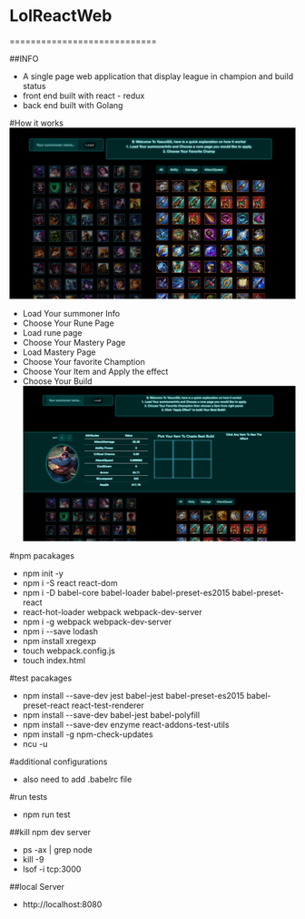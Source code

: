 # LolReactWeb
============================

##INFO
* A single page web application that display league in champion and build status
* front end built with react - redux
* back end built with Golang

#How it works
![Screenshot](demo2.png)
* Load Your summoner Info
* Choose Your Rune Page
* Load rune page
* Choose Your Mastery Page
* Load Mastery Page
* Choose Your favorite Chamption
* Choose Your Item and Apply the effect
* Choose Your Build
![Screenshot](demo.png)

#npm pacakages
* npm init -y
* npm i -S react react-dom
* npm i -D babel-core babel-loader babel-preset-es2015 babel-preset-react
* react-hot-loader webpack webpack-dev-server
* npm i -g webpack webpack-dev-server
* npm i --save lodash
* npm install xregexp
* touch webpack.config.js
* touch index.html

#test pacakages
* npm install --save-dev jest babel-jest babel-preset-es2015 babel-preset-react 
 react-test-renderer
* npm install --save-dev babel-jest babel-polyfill
* npm install --save-dev enzyme react-addons-test-utils
* npm install -g npm-check-updates
* ncu -u

#additional configurations
* also need to add .babelrc file

#run tests
* npm run test


##kill npm dev server
* ps -ax | grep node
* kill -9 <pid>
* lsof -i tcp:3000 

##local Server
* http://localhost:8080


